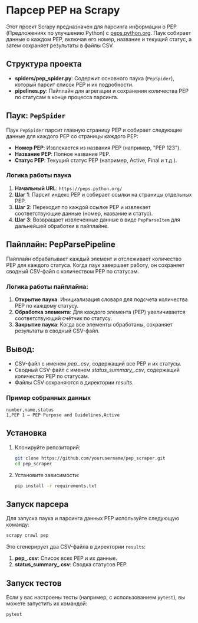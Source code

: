 # Парсер PEP на Scrapy

Этот проект Scrapy предназначен для парсинга информации о PEP (Предложениях по улучшению Python) с [peps.python.org](https://peps.python.org/). Паук собирает данные о каждом PEP, включая его номер, название и текущий статус, а затем сохраняет результаты в файлы CSV.

## Структура проекта

- **spiders/pep_spider.py**: Содержит основного паука (`PepSpider`), который парсит список PEP и их подробности.
- **pipelines.py**: Пайплайн для агрегации и сохранения количества PEP по статусам в конце процесса парсинга.

## Паук: `PepSpider`

Паук `PepSpider` парсит главную страницу PEP и собирает следующие данные для каждого PEP со страницы каждого PEP:

- **Номер PEP**: Извлекается из названия PEP (например, "PEP 123").
- **Название PEP**: Полное название PEP.
- **Статус PEP**: Текущий статус PEP (например, Active, Final и т.д.).

### Логика работы паука

1. **Начальный URL**: `https://peps.python.org/`
2. **Шаг 1**: Парсит индекс PEP и собирает ссылки на страницы отдельных PEP.
3. **Шаг 2**: Переходит по каждой ссылке PEP и извлекает соответствующие данные (номер, название и статус).
4. **Шаг 3**: Возвращает извлеченные данные в виде `PepParseItem` для дальнейшей обработки в пайплайне.

## Пайплайн: PepParsePipeline

Пайплайн обрабатывает каждый элемент и отслеживает количество PEP для каждого статуса. Когда паук завершает работу, он сохраняет сводный CSV-файл с количеством PEP по статусам.

### Логика работы пайплайна:  
1. **Открытие паука**: Инициализация словаря для подсчета количества PEP по каждому статусу.
2. **Обработка элемента**: Для каждого элемента (PEP) увеличивается соответствующий счётчик по статусу.
3. **Закрытие паука**: Когда все элементы обработаны, сохраняет результаты в сводный CSV-файл.

## Вывод:
- CSV-файл с именем *pep_<timestamp>.csv*, содержащий все PEP и их статусы.
- Сводный CSV-файл с именем *status_summary_<timestamp>.csv*, содержащий количество PEP по статусам.
- Файлы CSV сохраняются в директории *results*.

### Пример собранных данных

```csv
number,name,status
1,PEP 1 – PEP Purpose and Guidelines,Active
```

## Установка

1. Клонируйте репозиторий:

    ```bash
    git clone https://github.com/yourusername/pep_scraper.git
    cd pep_scraper
    ```

2. Установите зависимости:

    ```bash
    pip install -r requirements.txt
    ```

## Запуск парсера

Для запуска паука и парсинга данных PEP используйте следующую команду:

```bash
scrapy crawl pep
```

Это сгенерирует два CSV-файла в директории `results`:

1. **pep_<timestamp>.csv**: Список всех PEP и их данные.
2. **status_summary_<timestamp>.csv**: Сводка статусов PEP.

## Запуск тестов

Если у вас настроены тесты (например, с использованием `pytest`), вы можете запустить их командой:

```bash
pytest
```
